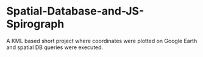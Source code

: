 # Spatial-Database-and-JS-Spirograph
A KML based short project where coordinates were plotted on Google Earth and spatial DB queries were executed.

